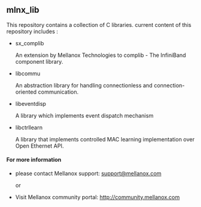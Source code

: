 ## mlnx_lib

This repository contains a collection of C libraries.
current content of this repository includes :

* sx_complib

	An extension by Mellanox Technologies to complib - The InfiniBand component 
	library.

* libcommu

	An abstraction library for handling connectionless and connection-oriented 
	communication.

* libeventdisp

	A library which implements event dispatch mechanism

* libctrllearn

	A library that implements controlled MAC learning implementation over 
	Open Ethernet API.






#### For more information 
* please contact Mellanox support: support@mellanox.com

	or

* Visit Mellanox community portal: http://community.mellanox.com
